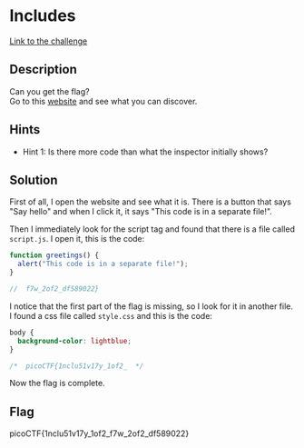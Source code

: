 # Includes

[Link to the challenge](https://play.picoctf.org/practice/challenge/274)

## Description

Can you get the flag?\
Go to this [website](http://saturn.picoctf.net:50761/) and see what you can discover.

## Hints

- Hint 1: Is there more code than what the inspector initially shows?

## Solution

First of all, I open the website and see what it is. There is a button that says "Say hello" and when I click it, it says "This code is in a separate file!".

Then I immediately look for the script tag and found that there is a file called `script.js`. I open it, this is the code:

```javascript
function greetings() {
  alert("This code is in a separate file!");
}

//  f7w_2of2_df589022}
```

I notice that the first part of the flag is missing, so I look for it in another file. I found a css file called `style.css` and this is the code:

```css
body {
  background-color: lightblue;
}

/*  picoCTF{1nclu51v17y_1of2_  */
```

Now the flag is complete.

## Flag

picoCTF{1nclu51v17y_1of2_f7w_2of2_df589022}
